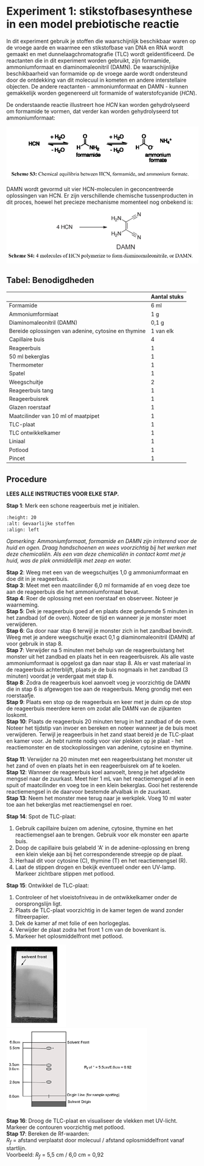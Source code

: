 # Experiment 1: stikstofbasesynthese in een model prebiotische reactie

In dit experiment gebruik je stoffen die waarschijnlijk beschikbaar waren op de vroege aarde en waarmee een stikstofbase van DNA en RNA wordt gemaakt en met dunnelaagchromatografie (TLC) wordt geïdentificeerd. De reactanten die in dit experiment worden gebruikt, zijn formamide, ammoniumformaat en diaminomaleonitril (DAMN). De waarschijnlijke beschikbaarheid van formamide op de vroege aarde wordt ondersteund door de ontdekking van dit molecuul in kometen en andere interstellaire objecten. De andere reactanten - ammoniumformaat en DAMN - kunnen gemakkelijk worden gegenereerd uit formamide of waterstofcyanide ($HCN$).

De onderstaande reactie illustreert hoe $HCN$ kan worden gehydrolyseerd om formamide te vormen, dat verder kan worden gehydrolyseerd tot ammoniumformaat:

![formaatvorming](Plaatjes/fig1.png)


DAMN wordt gevormd uit vier HCN-moleculen in geconcentreerde oplossingen van HCN. Er zijn verschillende chemische tussenproducten in dit proces, hoewel het precieze mechanisme momenteel nog onbekend is:
![damnvorming](Plaatjes/fig2.png)

## Tabel: Benodigdheden

|                               | Aantal stuks |
|---------------------------------------------|--------------|
| Formamide                                   | 6 ml         |
| Ammoniumformiaat                            | 1 g          |
| Diaminomaleonitril (DAMN)                   | 0,1 g        |
| Bereide oplossingen van adenine, cytosine en thymine | 1 van elk   |
| Capillaire buis                             | 4            |
| Reageerbuis                                 | 1            |
| 50 ml bekerglas                             | 1            |
| Thermometer                                 | 1            |
| Spatel                                      | 1            |
| Weegschuitje                                | 2            |
| Reageerbuis tang                            | 1            |
| Reageerbuisrek                              | 1            |
| Glazen roerstaaf                            | 1            |
| Maatcilinder van 10 ml of maatpipet         | 1            |
| TLC-plaat                                   | 1            |
| TLC ontwikkelkamer                          | 1            |
| Liniaal                                     | 1            |
| Potlood                                     | 1            |
| Pincet                                      | 1            |

## Procedure

**LEES ALLE INSTRUCTIES VOOR ELKE STAP.**
  

**Stap 1**: Merk een schone reageerbuis met je initialen.

```{image} Plaatjes/Markering_voor_gevaarlijke_stoffen.jpg
:height: 20
:alt: Gevaarlijke stoffen
:align: left
```

*Opmerking: Ammoniumformaat, formamide en DAMN zijn irriterend voor de huid en ogen. Draag handschoenen en wees voorzichtig bij het werken met deze chemicaliën. Als een van deze chemicaliën in contact komt met je huid, was de plek onmiddellijk met zeep en water.*

**Stap 2**: Weeg met een van de weegschuitjes 1,0 g ammoniumformaat en doe dit in je reageerbuis.  
**Stap 3**: Meet met een maatcilinder 6,0 ml formamide af en voeg deze toe aan de reageerbuis die het ammoniumformaat bevat.  
**Stap 4**: Roer de oplossing met een roerstaaf en observeer. Noteer je waarneming.  
**Stap 5**: Dek je reageerbuis goed af en plaats deze gedurende 5 minuten in het zandbad (of de oven). Noteer de tijd en wanneer je je monster moet verwijderen.  
**Stap 6**: Ga door naar stap 6 terwijl je monster zich in het zandbad bevindt. Weeg met je andere weegschuitje exact 0,1 g diaminomaleonitril (DAMN) af voor gebruik in stap 8.  
**Stap 7**: Verwijder na 5 minuten met behulp van de reageerbuistang het monster uit het zandbad en plaats het in een reageerbuisrek. Als alle vaste ammoniumformaat is opgelost ga dan naar stap 8. Als er vast materiaal in de reageerbuis achterblijft, plaats je de buis nogmaals in het zandbad (3 minuten) voordat je verdergaat met stap 8.  
**Stap 8**: Zodra de reageerbuis koel aanvoelt voeg je voorzichtig de DAMN die in stap 6 is afgewogen toe aan de reageerbuis. Meng grondig met een roerstaafje.  
**Stap 9**: Plaats een stop op de reageerbuis en keer met je duim op de stop de reageerbuis meerdere keren om zodat alle DAMN van de zijkanten loskomt.  
**Stap 10**: Plaats de reageerbuis 20 minuten terug in het zandbad of de oven. Noteer het tijdstip van invoer en bereken en noteer wanneer je de buis moet verwijderen. Terwijl je reageerbuis in het zand staat bereid je de TLC-plaat en kamer voor. Je hebt ruimte nodig voor vier plekken op je plaat - het reactiemonster en de stockoplossingen van adenine, cytosine en thymine.  

**Stap 11**: Verwijder na 20 minuten met een reageerbuistang het monster uit het zand of oven en plaats het in een reageerbuisrek om af te koelen.  
**Stap 12**: Wanneer de reageerbuis koel aanvoelt, breng je het afgedekte mengsel naar de zuurkast. Meet hier 1 mL van het reactiemengsel af in een spuit of maatcilinder en voeg toe in een klein bekerglas. Gooi het resterende reactiemengsel in de daarvoor bestemde afvalbak in de zuurkast.  
**Stap 13**: Neem het monster mee terug naar je werkplek. Voeg 10 ml water toe aan het bekerglas met reactiemengsel en roer.  

**Stap 14**: Spot de TLC-plaat:  
1. Gebruik capillaire buizen om adenine, cytosine, thymine en het reactiemengsel aan te brengen. Gebruik voor elk monster een aparte buis.  
2. Doop de capillaire buis gelabeld 'A' in de adenine-oplossing en breng een klein vlekje aan bij het corresponderende streepje op de plaat.  
3. Herhaal dit voor cytosine (C), thymine (T) en het reactiemengsel (R).  
4. Laat de stippen drogen en bekijk eventueel onder een UV-lamp. Markeer zichtbare stippen met potlood.  

**Stap 15**: Ontwikkel de TLC-plaat:  
1. Controleer of het vloeistofniveau in de ontwikkelkamer onder de oorsprongslijn ligt.  
2. Plaats de TLC-plaat voorzichtig in de kamer tegen de wand zonder filtreerpapier.  
3. Dek de kamer af met folie of een horlogeglas.  
4. Verwijder de plaat zodra het front 1 cm van de bovenkant is.  
5. Markeer het oplosmiddelfront met potlood.  

![TLC plaat](Plaatjes/fig5.png) ![ontwikkelde TLC](Plaatjes/fig6.png)

**Stap 16**: Droog de TLC-plaat en visualiseer de vlekken met UV-licht. Markeer de contouren voorzichtig met potlood.  
**Stap 17**: Bereken de Rf-waarden:  
$R_f$ = afstand verplaatst door molecuul / afstand oplosmiddelfront vanaf startlijn.  
Voorbeeld: $R_f$ = 5,5 cm / 6,0 cm = 0,92